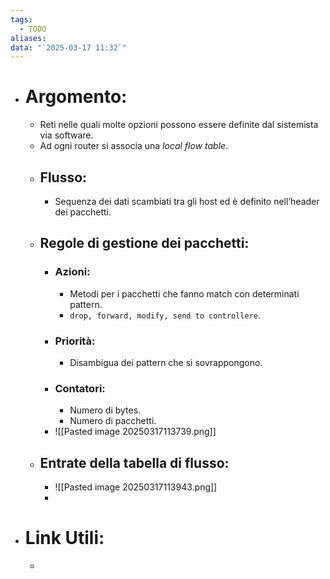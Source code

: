 ```yaml
---
tags:
  - TODO
aliases: 
data: "`2025-03-17 11:32`"
---
```

- # Argomento:
	- Reti nelle quali molte opzioni possono essere definite dal sistemista via software.
	- Ad ogni router si associa una _local flow table_.
	- ## Flusso:
		- Sequenza dei dati scambiati tra gli host ed è definito nell’header dei pacchetti.
	- ## Regole di gestione dei pacchetti:
		- ### Azioni:
			- Metodi per i pacchetti che fanno match con determinati pattern.
			- `drop, forward, modify, send to controllere`.
		- ### Priorità:
			- Disambigua dei pattern che si sovrappongono.
		- ### Contatori:
			- Numero di bytes.
			- Numero di pacchetti.
		- ![[Pasted image 20250317113739.png]]
	- ## Entrate della tabella di flusso:
		- ![[Pasted image 20250317113943.png]]
		- 
- # Link Utili:
	- 